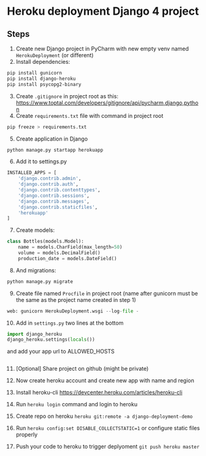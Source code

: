 # Heroku deployment Django 4 project

## Steps
1. Create new Django project in PyCharm with new empty venv named `HerokuDeployment` (or different)
2. Install dependencies:
```bash
pip install gunicorn
pip install django-heroku
pip install psycopg2-binary
```
3. Create `.gitignore` in project root as this: https://www.toptal.com/developers/gitignore/api/pycharm,django,python
4. Create `requirements.txt` file with command in project root
```bash
pip freeze > requirements.txt
```
5. Create application in Django
```bash
python manage.py startapp herokuapp
```
6. Add it to settings.py
```python
INSTALLED_APPS = [
    'django.contrib.admin',
    'django.contrib.auth',
    'django.contrib.contenttypes',
    'django.contrib.sessions',
    'django.contrib.messages',
    'django.contrib.staticfiles',
    'herokuapp'
]
```
7. Create models:
```python
class Bottles(models.Model):
    name = models.CharField(max_length=50)
    volume = models.DecimalField()
    production_date = models.DateField()
```
8. And migrations:
```bash
python manage.py migrate
```

9. Create file named `Procfile` in project root (name after gunicorn must be the same as the project name created in step 1)
```python
web: gunicorn HerokuDeployment.wsgi --log-file -
```

10. Add in `settings.py` two lines at the bottom
```python
import django_heroku
django_heroku.settings(locals())
```
and add your app url to ALLOWED_HOSTS
```python

```


11. [Optional] Share project on github (might be private)

12. Now create heroku account and create new app with name and region
13. Install heroku-cli https://devcenter.heroku.com/articles/heroku-cli
14. Run `heroku login` command and login to heroku
15. Create repo on heroku `heroku git:remote -a django-deployment-demo`
16. Run `heroku config:set DISABLE_COLLECTSTATIC=1` or configure static files properly
17. Push your code to heroku to trigger deplyoment `git push heroku master`